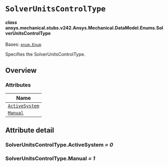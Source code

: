 # `SolverUnitsControlType`

<a id="ansys.mechanical.stubs.v242.Ansys.Mechanical.DataModel.Enums.SolverUnitsControlType"></a>

#### *class* ansys.mechanical.stubs.v242.Ansys.Mechanical.DataModel.Enums.SolverUnitsControlType

Bases: [`enum.Enum`](https://docs.python.org/3/library/enum.html#enum.Enum)

Specifies the SolverUnitsControlType.

<!-- !! processed by numpydoc !! -->

<a id="overview"></a>

## Overview

### Attributes

| Name |
| ---------------------------------------------------------------------------------------------------------------------------------------- |
| [`ActiveSystem`](#SolverUnitsControlType.ActiveSystem) |
| [`Manual`](#SolverUnitsControlType.Manual) |

<a id="attribute-detail"></a>

## Attribute detail

<a id="SolverUnitsControlType.ActiveSystem"></a>

### SolverUnitsControlType.ActiveSystem *= 0*

<a id="SolverUnitsControlType.Manual"></a>

### SolverUnitsControlType.Manual *= 1*


